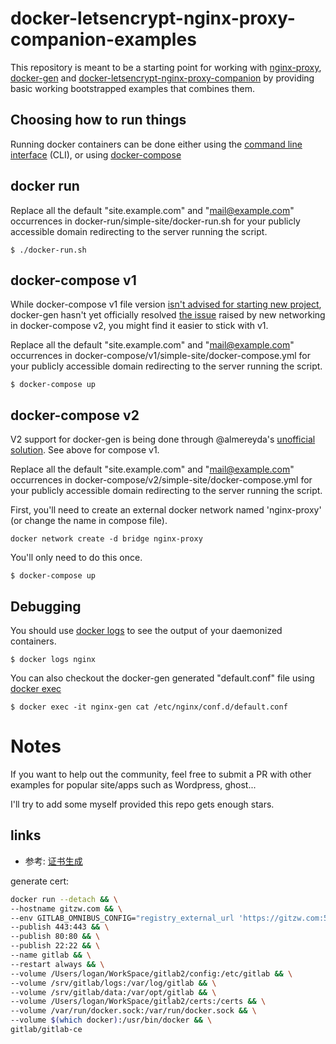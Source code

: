 # docker-letsencrypt-nginx-proxy-companion-examples

This repository is meant to be a starting point for working with [nginx-proxy](https://github.com/jwilder/nginx-proxy), [docker-gen](https://github.com/jwilder/docker-gen) and [docker-letsencrypt-nginx-proxy-companion](https://github.com/JrCs/docker-letsencrypt-nginx-proxy-companion) by providing basic working bootstrapped examples that combines them.

## Choosing how to run things

Running docker containers can be done either using the [command line interface](https://docs.docker.com/engine/reference/commandline/cli/) (CLI), or using [docker-compose](https://docs.docker.com/compose/overview/)

## docker run

Replace all the default "site.example.com" and "mail@example.com" occurrences in docker-run/simple-site/docker-run.sh for your publicly accessible domain redirecting to the server running the script.

```
$ ./docker-run.sh
```

## docker-compose v1

While docker-compose v1 file version [isn't advised for starting new project](https://docs.docker.com/compose/compose-file/#upgrading), docker-gen hasn't yet officially resolved [the issue](https://github.com/jwilder/nginx-proxy/issues/304) raised by new networking in docker-compose v2, you might find it easier to stick with v1.

Replace all the default "site.example.com" and "mail@example.com" occurrences in docker-compose/v1/simple-site/docker-compose.yml for your publicly accessible domain redirecting to the server running the script.

```
$ docker-compose up
```

## docker-compose v2

V2 support for docker-gen is being done through @almereyda's [unofficial solution](https://github.com/jwilder/nginx-proxy/issues/304#issuecomment-189775983). See above for compose v1.

Replace all the default "site.example.com" and "mail@example.com" occurrences in docker-compose/v2/simple-site/docker-compose.yml for your publicly accessible domain redirecting to the server running the script.

First, you'll need to create an external docker network named 'nginx-proxy' (or change the name in compose file).

```
docker network create -d bridge nginx-proxy
```

You'll only need to do this once.

```
$ docker-compose up
```

## Debugging

You should use [docker logs](https://docs.docker.com/engine/reference/commandline/logs/) to see the output of your daemonized containers.

```
$ docker logs nginx
```

You can also checkout the docker-gen generated "default.conf" file using [docker exec](https://docs.docker.com/engine/reference/commandline/exec/)

```
$ docker exec -it nginx-gen cat /etc/nginx/conf.d/default.conf
```

# Notes

If you want to help out the community, feel free to submit a PR with other examples for popular site/apps such as Wordpress, ghost...

I'll try to add some myself provided this repo gets enough stars.


## links
   * 参考: [证书生成](<http://www.cnblogs.com/flasheryu/p/5776492.html>)

generate cert:
``` bash
docker run --detach && \
--hostname gitzw.com && \
--env GITLAB_OMNIBUS_CONFIG="registry_external_url 'https://gitzw.com:5500';registry_nginx['ssl_certificate']='/certs/gitzw.com.crt';registry_nginx['ssl_certificate_key']='/certs/gitzw.com.key';external_url='https://gitzw.com/';nginx['redirect_http_to_https']=true;nginx['ssl_certificate']='/certs/gitzw.com.crt';nginx['ssl_certificate_key']='/certs/gitzw.com.key';" && \
--publish 443:443 && \
--publish 80:80 && \
--publish 22:22 && \
--name gitlab && \
--restart always && \
--volume /Users/logan/WorkSpace/gitlab2/config:/etc/gitlab && \
--volume /srv/gitlab/logs:/var/log/gitlab && \
--volume /srv/gitlab/data:/var/opt/gitlab && \
--volume /Users/logan/WorkSpace/gitlab2/certs:/certs && \
--volume /var/run/docker.sock:/var/run/docker.sock && \
--volume $(which docker):/usr/bin/docker && \
gitlab/gitlab-ce
```
